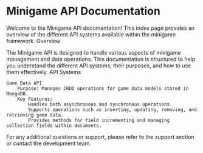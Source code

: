 # Minigame API Documentation

Welcome to the Minigame API documentation! This index page provides an overview of the different API systems available within the minigame framework.
Overview

The Minigame API is designed to handle various aspects of minigame management and data operations. This documentation is structured to help you understand the different API systems, their purposes, and how to use them effectively.
API Systems

    Game Data API
        Purpose: Manages CRUD operations for game data models stored in MongoDB.
        Key Features:
            Handles both asynchronous and synchronous operations.
            Supports operations such as inserting, updating, removing, and retrieving game data.
            Provides methods for field incrementing and managing collection fields within documents.

For any additional questions or support, please refer to the support section or contact the development team.